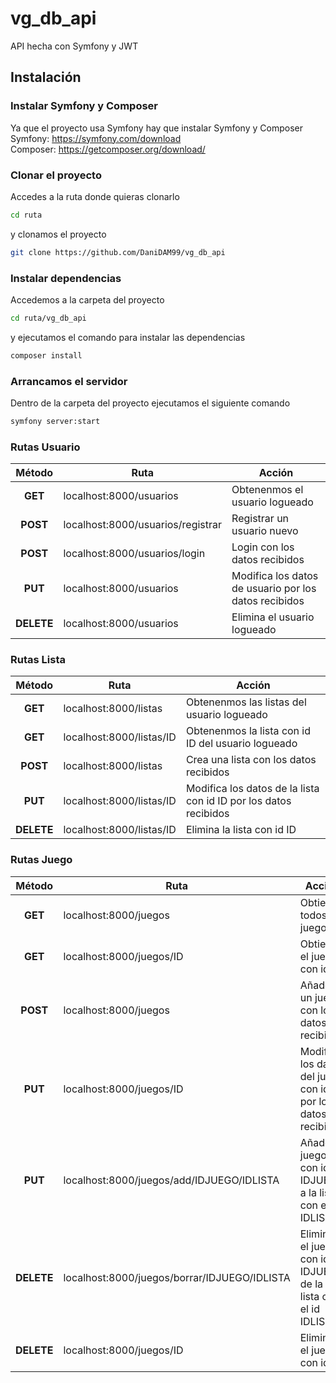 # vg_db_api
API hecha con Symfony y JWT

## Instalación

### Instalar Symfony y Composer

Ya que el proyecto usa Symfony hay que instalar Symfony y Composer<br>
Symfony: https://symfony.com/download<br>
Composer: https://getcomposer.org/download/

### Clonar el proyecto

Accedes a la ruta donde quieras clonarlo
```bash
cd ruta
```
y clonamos el proyecto
```bash
git clone https://github.com/DaniDAM99/vg_db_api
```

### Instalar dependencias
Accedemos a la carpeta del proyecto 
```bash
cd ruta/vg_db_api
```
y ejecutamos el comando para instalar las dependencias
```bash
composer install
```

### Arrancamos el servidor
Dentro de la carpeta del proyecto ejecutamos el siguiente comando
```bash
symfony server:start
```

### Rutas Usuario

| Método | Ruta | Acción |
| :---: | --- | --- |
| **GET** |localhost:8000/usuarios| Obtenenmos el usuario logueado |
| **POST** | localhost:8000/usuarios/registrar | Registrar un usuario nuevo |
| **POST** | localhost:8000/usuarios/login | Login con los datos recibidos |
| **PUT** | localhost:8000/usuarios | Modifica los datos de usuario por los datos recibidos |
| **DELETE** | localhost:8000/usuarios | Elimina el usuario logueado |

### Rutas Lista

| Método | Ruta | Acción |
| :---: | --- | --- |
| **GET** |localhost:8000/listas| Obtenenmos las listas del usuario logueado |
| **GET** |localhost:8000/listas/ID| Obtenenmos la lista con id ID del usuario logueado |
| **POST** | localhost:8000/listas | Crea una lista con los datos recibidos |
| **PUT** | localhost:8000/listas/ID | Modifica los datos de la lista con id ID por los datos recibidos |
| **DELETE** | localhost:8000/listas/ID | Elimina la lista con id ID |

### Rutas Juego

| Método | Ruta | Acción |
| :---: | --- | --- |
| **GET** |localhost:8000/juegos| Obtiene todos juegos |
| **GET** |localhost:8000/juegos/ID| Obtiene el juego con id ID |
| **POST** | localhost:8000/juegos | Añade un juego con los datos recibidos |
| **PUT** | localhost:8000/juegos/ID | Modifica los datos del juego con id ID por los datos recibidos |
| **PUT** | localhost:8000/juegos/add/IDJUEGO/IDLISTA | Añade el juego con id IDJUEGO a la lista con el id IDLISTA |
| **DELETE** | localhost:8000/juegos/borrar/IDJUEGO/IDLISTA | Elimina el juego con id IDJUEGO de la lista con el id IDLISTA |
| **DELETE** | localhost:8000/juegos/ID | Elimina el juego con id ID |
